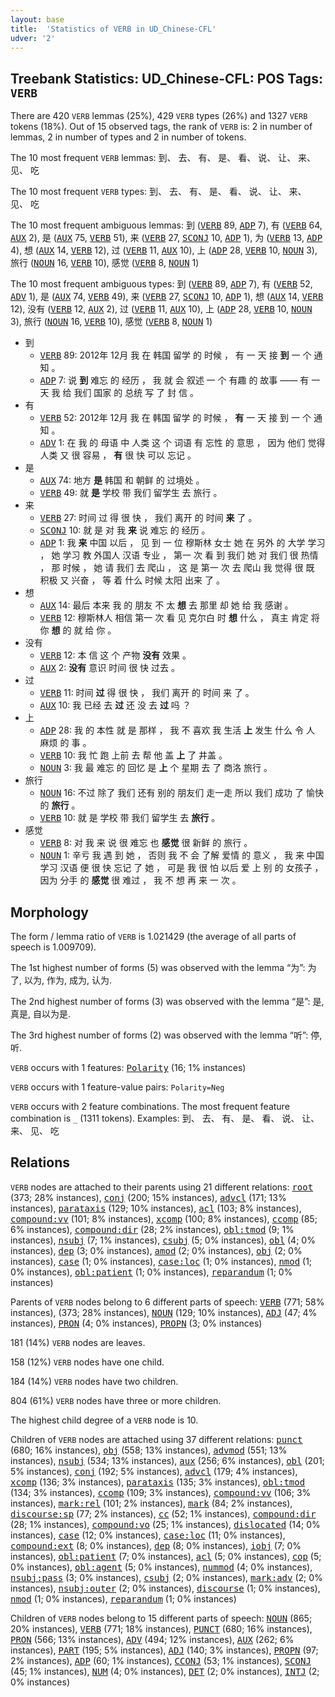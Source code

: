 ```yaml
---
layout: base
title:  'Statistics of VERB in UD_Chinese-CFL'
udver: '2'
---
```


## Treebank Statistics: UD_Chinese-CFL: POS Tags: `VERB`

There are 420 `VERB` lemmas (25%), 429 `VERB` types (26%) and 1327 `VERB` tokens (18%).
Out of 15 observed tags, the rank of `VERB` is: 2 in number of lemmas, 2 in number of types and 2 in number of tokens.

The 10 most frequent `VERB` lemmas: 到、 去、 有、 是、 看、 说、 让、 来、 见、 吃

The 10 most frequent `VERB` types:  到、 去、 有、 是、 看、 说、 让、 来、 见、 吃

The 10 most frequent ambiguous lemmas: 到 (<tt><a href="zh_cfl-pos-VERB.html">VERB</a></tt> 89, <tt><a href="zh_cfl-pos-ADP.html">ADP</a></tt> 7), 有 (<tt><a href="zh_cfl-pos-VERB.html">VERB</a></tt> 64, <tt><a href="zh_cfl-pos-AUX.html">AUX</a></tt> 2), 是 (<tt><a href="zh_cfl-pos-AUX.html">AUX</a></tt> 75, <tt><a href="zh_cfl-pos-VERB.html">VERB</a></tt> 51), 来 (<tt><a href="zh_cfl-pos-VERB.html">VERB</a></tt> 27, <tt><a href="zh_cfl-pos-SCONJ.html">SCONJ</a></tt> 10, <tt><a href="zh_cfl-pos-ADP.html">ADP</a></tt> 1), 为 (<tt><a href="zh_cfl-pos-VERB.html">VERB</a></tt> 13, <tt><a href="zh_cfl-pos-ADP.html">ADP</a></tt> 4), 想 (<tt><a href="zh_cfl-pos-AUX.html">AUX</a></tt> 14, <tt><a href="zh_cfl-pos-VERB.html">VERB</a></tt> 12), 过 (<tt><a href="zh_cfl-pos-VERB.html">VERB</a></tt> 11, <tt><a href="zh_cfl-pos-AUX.html">AUX</a></tt> 10), 上 (<tt><a href="zh_cfl-pos-ADP.html">ADP</a></tt> 28, <tt><a href="zh_cfl-pos-VERB.html">VERB</a></tt> 10, <tt><a href="zh_cfl-pos-NOUN.html">NOUN</a></tt> 3), 旅行 (<tt><a href="zh_cfl-pos-NOUN.html">NOUN</a></tt> 16, <tt><a href="zh_cfl-pos-VERB.html">VERB</a></tt> 10), 感觉 (<tt><a href="zh_cfl-pos-VERB.html">VERB</a></tt> 8, <tt><a href="zh_cfl-pos-NOUN.html">NOUN</a></tt> 1)

The 10 most frequent ambiguous types:  到 (<tt><a href="zh_cfl-pos-VERB.html">VERB</a></tt> 89, <tt><a href="zh_cfl-pos-ADP.html">ADP</a></tt> 7), 有 (<tt><a href="zh_cfl-pos-VERB.html">VERB</a></tt> 52, <tt><a href="zh_cfl-pos-ADV.html">ADV</a></tt> 1), 是 (<tt><a href="zh_cfl-pos-AUX.html">AUX</a></tt> 74, <tt><a href="zh_cfl-pos-VERB.html">VERB</a></tt> 49), 来 (<tt><a href="zh_cfl-pos-VERB.html">VERB</a></tt> 27, <tt><a href="zh_cfl-pos-SCONJ.html">SCONJ</a></tt> 10, <tt><a href="zh_cfl-pos-ADP.html">ADP</a></tt> 1), 想 (<tt><a href="zh_cfl-pos-AUX.html">AUX</a></tt> 14, <tt><a href="zh_cfl-pos-VERB.html">VERB</a></tt> 12), 没有 (<tt><a href="zh_cfl-pos-VERB.html">VERB</a></tt> 12, <tt><a href="zh_cfl-pos-AUX.html">AUX</a></tt> 2), 过 (<tt><a href="zh_cfl-pos-VERB.html">VERB</a></tt> 11, <tt><a href="zh_cfl-pos-AUX.html">AUX</a></tt> 10), 上 (<tt><a href="zh_cfl-pos-ADP.html">ADP</a></tt> 28, <tt><a href="zh_cfl-pos-VERB.html">VERB</a></tt> 10, <tt><a href="zh_cfl-pos-NOUN.html">NOUN</a></tt> 3), 旅行 (<tt><a href="zh_cfl-pos-NOUN.html">NOUN</a></tt> 16, <tt><a href="zh_cfl-pos-VERB.html">VERB</a></tt> 10), 感觉 (<tt><a href="zh_cfl-pos-VERB.html">VERB</a></tt> 8, <tt><a href="zh_cfl-pos-NOUN.html">NOUN</a></tt> 1)


* 到
  * <tt><a href="zh_cfl-pos-VERB.html">VERB</a></tt> 89: 2012年 12月 我 在 韩国 留学 的 时候 ， 有 一 天 接 <b>到</b> 一 个 通知 。
  * <tt><a href="zh_cfl-pos-ADP.html">ADP</a></tt> 7: 说 <b>到</b> 难忘 的 经历 ， 我 就 会 叙述 一 个 有趣 的 故事 —— 有 一 天 我 给 我们 国家 的 总统 写 了 封 信 。
* 有
  * <tt><a href="zh_cfl-pos-VERB.html">VERB</a></tt> 52: 2012年 12月 我 在 韩国 留学 的 时候 ， <b>有</b> 一 天 接 到 一 个 通知 。
  * <tt><a href="zh_cfl-pos-ADV.html">ADV</a></tt> 1: 在 我 的 母语 中 人类 这 个 词语 有 忘性 的 意思 ， 因为 他们 觉得 人类 又 很 容易 ， <b>有</b> 很 快 可以 忘记 。
* 是
  * <tt><a href="zh_cfl-pos-AUX.html">AUX</a></tt> 74: 地方 <b>是</b> 韩国 和 朝鲜 的 过境处 。
  * <tt><a href="zh_cfl-pos-VERB.html">VERB</a></tt> 49: 就 <b>是</b> 学校 带 我们 留学生 去 旅行 。
* 来
  * <tt><a href="zh_cfl-pos-VERB.html">VERB</a></tt> 27: 时间 过 得 很 快 ， 我们 离开 的 时间 <b>来</b> 了 。
  * <tt><a href="zh_cfl-pos-SCONJ.html">SCONJ</a></tt> 10: 就 是 对 我 <b>来</b> 说 难忘 的 经历 。
  * <tt><a href="zh_cfl-pos-ADP.html">ADP</a></tt> 1: 我 <b>来</b> 中国 以后 ， 见 到 一 位 穆斯林 女士 她 在 另外 的 大学 学习 ， 她 学习 教 外国人 汉语 专业 ， 第一 次 看 到 我们 她 对 我们 很 热情 ， 那 时候 ， 她 请 我们 去 爬山 ， 这 是 第一 次 去 爬山 我 觉得 很 既 积极 又 兴奋 ， 等 着 什么 时候 太阳 出来 了 。
* 想
  * <tt><a href="zh_cfl-pos-AUX.html">AUX</a></tt> 14: 最后 本来 我 的 朋友 不 太 <b>想</b> 去 那里 却 她 给 我 感谢 。
  * <tt><a href="zh_cfl-pos-VERB.html">VERB</a></tt> 12: 穆斯林人 相信 第一 次 看 见 克尔白 时 <b>想</b> 什么 ， 真主 肯定 将 你 <b>想</b> 的 就 给 你 。
* 没有
  * <tt><a href="zh_cfl-pos-VERB.html">VERB</a></tt> 12: 本 信 这 个 产物 <b>没有</b> 效果 。
  * <tt><a href="zh_cfl-pos-AUX.html">AUX</a></tt> 2: <b>没有</b> 意识 时间 很 快 过去 。
* 过
  * <tt><a href="zh_cfl-pos-VERB.html">VERB</a></tt> 11: 时间 <b>过</b> 得 很 快 ， 我们 离开 的 时间 来 了 。
  * <tt><a href="zh_cfl-pos-AUX.html">AUX</a></tt> 10: 我 已经 去 <b>过</b> 还 没 去 <b>过</b> 吗 ？
* 上
  * <tt><a href="zh_cfl-pos-ADP.html">ADP</a></tt> 28: 我 的 本性 就 是 那样 ， 我 不 喜欢 我 生活 <b>上</b> 发生 什么 令 人 麻烦 的 事 。
  * <tt><a href="zh_cfl-pos-VERB.html">VERB</a></tt> 10: 我 忙 跑 上前 去 帮 他 盖 <b>上</b> 了 井盖 。
  * <tt><a href="zh_cfl-pos-NOUN.html">NOUN</a></tt> 3: 我 最 难忘 的 回忆 是 <b>上</b> 个 星期 去 了 商洛 旅行 。
* 旅行
  * <tt><a href="zh_cfl-pos-NOUN.html">NOUN</a></tt> 16: 不过 除了 我们 还有 别的 朋友们 走一走 所以 我们 成功 了 愉快 的 <b>旅行</b> 。
  * <tt><a href="zh_cfl-pos-VERB.html">VERB</a></tt> 10: 就 是 学校 带 我们 留学生 去 <b>旅行</b> 。
* 感觉
  * <tt><a href="zh_cfl-pos-VERB.html">VERB</a></tt> 8: 对 我 来 说 很 难忘 也 <b>感觉</b> 很 新鲜 的 旅行 。
  * <tt><a href="zh_cfl-pos-NOUN.html">NOUN</a></tt> 1: 辛亏 我 遇 到 她 ， 否则 我 不 会 了解 爱情 的 意义 ， 我 来 中国 学习 汉语 便 很 快 忘记 了 她 ， 可是 我 很 怕 以后 爱 上 别 的 女孩子 ， 因为 分手 的 <b>感觉</b> 很 难过 ， 我 不 想 再 来 一 次 。

## Morphology

The form / lemma ratio of `VERB` is 1.021429 (the average of all parts of speech is 1.009709).

The 1st highest number of forms (5) was observed with the lemma “为”: 为了, 以为, 作为, 成为, 认为.

The 2nd highest number of forms (3) was observed with the lemma “是”: 是, 真是, 自以为是.

The 3rd highest number of forms (2) was observed with the lemma “听”: 停, 听.

`VERB` occurs with 1 features: <tt><a href="zh_cfl-feat-Polarity.html">Polarity</a></tt> (16; 1% instances)

`VERB` occurs with 1 feature-value pairs: `Polarity=Neg`

`VERB` occurs with 2 feature combinations.
The most frequent feature combination is `_` (1311 tokens).
Examples: 到、 去、 有、 是、 看、 说、 让、 来、 见、 吃


## Relations

`VERB` nodes are attached to their parents using 21 different relations: <tt><a href="zh_cfl-dep-root.html">root</a></tt> (373; 28% instances), <tt><a href="zh_cfl-dep-conj.html">conj</a></tt> (200; 15% instances), <tt><a href="zh_cfl-dep-advcl.html">advcl</a></tt> (171; 13% instances), <tt><a href="zh_cfl-dep-parataxis.html">parataxis</a></tt> (129; 10% instances), <tt><a href="zh_cfl-dep-acl.html">acl</a></tt> (103; 8% instances), <tt><a href="zh_cfl-dep-compound-vv.html">compound:vv</a></tt> (101; 8% instances), <tt><a href="zh_cfl-dep-xcomp.html">xcomp</a></tt> (100; 8% instances), <tt><a href="zh_cfl-dep-ccomp.html">ccomp</a></tt> (85; 6% instances), <tt><a href="zh_cfl-dep-compound-dir.html">compound:dir</a></tt> (28; 2% instances), <tt><a href="zh_cfl-dep-obl-tmod.html">obl:tmod</a></tt> (9; 1% instances), <tt><a href="zh_cfl-dep-nsubj.html">nsubj</a></tt> (7; 1% instances), <tt><a href="zh_cfl-dep-csubj.html">csubj</a></tt> (5; 0% instances), <tt><a href="zh_cfl-dep-obl.html">obl</a></tt> (4; 0% instances), <tt><a href="zh_cfl-dep-dep.html">dep</a></tt> (3; 0% instances), <tt><a href="zh_cfl-dep-amod.html">amod</a></tt> (2; 0% instances), <tt><a href="zh_cfl-dep-obj.html">obj</a></tt> (2; 0% instances), <tt><a href="zh_cfl-dep-case.html">case</a></tt> (1; 0% instances), <tt><a href="zh_cfl-dep-case-loc.html">case:loc</a></tt> (1; 0% instances), <tt><a href="zh_cfl-dep-nmod.html">nmod</a></tt> (1; 0% instances), <tt><a href="zh_cfl-dep-obl-patient.html">obl:patient</a></tt> (1; 0% instances), <tt><a href="zh_cfl-dep-reparandum.html">reparandum</a></tt> (1; 0% instances)

Parents of `VERB` nodes belong to 6 different parts of speech: <tt><a href="zh_cfl-pos-VERB.html">VERB</a></tt> (771; 58% instances),  (373; 28% instances), <tt><a href="zh_cfl-pos-NOUN.html">NOUN</a></tt> (129; 10% instances), <tt><a href="zh_cfl-pos-ADJ.html">ADJ</a></tt> (47; 4% instances), <tt><a href="zh_cfl-pos-PRON.html">PRON</a></tt> (4; 0% instances), <tt><a href="zh_cfl-pos-PROPN.html">PROPN</a></tt> (3; 0% instances)

181 (14%) `VERB` nodes are leaves.

158 (12%) `VERB` nodes have one child.

184 (14%) `VERB` nodes have two children.

804 (61%) `VERB` nodes have three or more children.

The highest child degree of a `VERB` node is 10.

Children of `VERB` nodes are attached using 37 different relations: <tt><a href="zh_cfl-dep-punct.html">punct</a></tt> (680; 16% instances), <tt><a href="zh_cfl-dep-obj.html">obj</a></tt> (558; 13% instances), <tt><a href="zh_cfl-dep-advmod.html">advmod</a></tt> (551; 13% instances), <tt><a href="zh_cfl-dep-nsubj.html">nsubj</a></tt> (534; 13% instances), <tt><a href="zh_cfl-dep-aux.html">aux</a></tt> (256; 6% instances), <tt><a href="zh_cfl-dep-obl.html">obl</a></tt> (201; 5% instances), <tt><a href="zh_cfl-dep-conj.html">conj</a></tt> (192; 5% instances), <tt><a href="zh_cfl-dep-advcl.html">advcl</a></tt> (179; 4% instances), <tt><a href="zh_cfl-dep-xcomp.html">xcomp</a></tt> (136; 3% instances), <tt><a href="zh_cfl-dep-parataxis.html">parataxis</a></tt> (135; 3% instances), <tt><a href="zh_cfl-dep-obl-tmod.html">obl:tmod</a></tt> (134; 3% instances), <tt><a href="zh_cfl-dep-ccomp.html">ccomp</a></tt> (109; 3% instances), <tt><a href="zh_cfl-dep-compound-vv.html">compound:vv</a></tt> (106; 3% instances), <tt><a href="zh_cfl-dep-mark-rel.html">mark:rel</a></tt> (101; 2% instances), <tt><a href="zh_cfl-dep-mark.html">mark</a></tt> (84; 2% instances), <tt><a href="zh_cfl-dep-discourse-sp.html">discourse:sp</a></tt> (77; 2% instances), <tt><a href="zh_cfl-dep-cc.html">cc</a></tt> (52; 1% instances), <tt><a href="zh_cfl-dep-compound-dir.html">compound:dir</a></tt> (28; 1% instances), <tt><a href="zh_cfl-dep-compound-vo.html">compound:vo</a></tt> (25; 1% instances), <tt><a href="zh_cfl-dep-dislocated.html">dislocated</a></tt> (14; 0% instances), <tt><a href="zh_cfl-dep-case.html">case</a></tt> (12; 0% instances), <tt><a href="zh_cfl-dep-case-loc.html">case:loc</a></tt> (11; 0% instances), <tt><a href="zh_cfl-dep-compound-ext.html">compound:ext</a></tt> (8; 0% instances), <tt><a href="zh_cfl-dep-dep.html">dep</a></tt> (8; 0% instances), <tt><a href="zh_cfl-dep-iobj.html">iobj</a></tt> (7; 0% instances), <tt><a href="zh_cfl-dep-obl-patient.html">obl:patient</a></tt> (7; 0% instances), <tt><a href="zh_cfl-dep-acl.html">acl</a></tt> (5; 0% instances), <tt><a href="zh_cfl-dep-cop.html">cop</a></tt> (5; 0% instances), <tt><a href="zh_cfl-dep-obl-agent.html">obl:agent</a></tt> (5; 0% instances), <tt><a href="zh_cfl-dep-nummod.html">nummod</a></tt> (4; 0% instances), <tt><a href="zh_cfl-dep-nsubj-pass.html">nsubj:pass</a></tt> (3; 0% instances), <tt><a href="zh_cfl-dep-csubj.html">csubj</a></tt> (2; 0% instances), <tt><a href="zh_cfl-dep-mark-adv.html">mark:adv</a></tt> (2; 0% instances), <tt><a href="zh_cfl-dep-nsubj-outer.html">nsubj:outer</a></tt> (2; 0% instances), <tt><a href="zh_cfl-dep-discourse.html">discourse</a></tt> (1; 0% instances), <tt><a href="zh_cfl-dep-nmod.html">nmod</a></tt> (1; 0% instances), <tt><a href="zh_cfl-dep-reparandum.html">reparandum</a></tt> (1; 0% instances)

Children of `VERB` nodes belong to 15 different parts of speech: <tt><a href="zh_cfl-pos-NOUN.html">NOUN</a></tt> (865; 20% instances), <tt><a href="zh_cfl-pos-VERB.html">VERB</a></tt> (771; 18% instances), <tt><a href="zh_cfl-pos-PUNCT.html">PUNCT</a></tt> (680; 16% instances), <tt><a href="zh_cfl-pos-PRON.html">PRON</a></tt> (566; 13% instances), <tt><a href="zh_cfl-pos-ADV.html">ADV</a></tt> (494; 12% instances), <tt><a href="zh_cfl-pos-AUX.html">AUX</a></tt> (262; 6% instances), <tt><a href="zh_cfl-pos-PART.html">PART</a></tt> (195; 5% instances), <tt><a href="zh_cfl-pos-ADJ.html">ADJ</a></tt> (140; 3% instances), <tt><a href="zh_cfl-pos-PROPN.html">PROPN</a></tt> (97; 2% instances), <tt><a href="zh_cfl-pos-ADP.html">ADP</a></tt> (60; 1% instances), <tt><a href="zh_cfl-pos-CCONJ.html">CCONJ</a></tt> (53; 1% instances), <tt><a href="zh_cfl-pos-SCONJ.html">SCONJ</a></tt> (45; 1% instances), <tt><a href="zh_cfl-pos-NUM.html">NUM</a></tt> (4; 0% instances), <tt><a href="zh_cfl-pos-DET.html">DET</a></tt> (2; 0% instances), <tt><a href="zh_cfl-pos-INTJ.html">INTJ</a></tt> (2; 0% instances)


